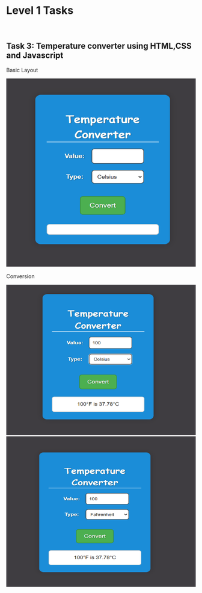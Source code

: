<h1>Level 1 Tasks</h1>
<br>
<h2>Task 3: Temperature converter using HTML,CSS and Javascript</h2>
<p>Basic Layout</p>
<img src="s1.png" width=700px height=500px>
<br>
<p>Conversion</p>
<img src="s2.png" width=700px height=400px>
<img src="s3.png" width=700px height=400px>



